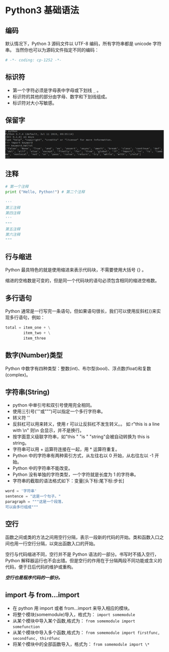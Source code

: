 # Python3 基础语法

## 编码

默认情况下，Python 3 源码文件以 UTF-8 编码，所有字符串都是 unicode 字符串。 当然你也可以为源码文件指定不同的编码：

```python
# -*- coding: cp-1252 -*-
```

## 标识符

- 第一个字符必须是字母表中字母或下划线 `_` 。
- 标识符的其他的部分由字母、数字和下划线组成。
- 标识符对大小写敏感。

## 保留字

![key](../_img/basic-1.png)

## 注释

```python
# 第一个注释
print ("Hello, Python!") # 第二个注释

'''
第三注释
第四注释
'''
"""
第五注释
第六注释
"""

```

## 行与缩进

Python 最具特色的就是使用缩进来表示代码块，不需要使用大括号 {} 。

缩进的空格数是可变的，但是同一个代码块的语句必须包含相同的缩进空格数。

## 多行语句

Python 通常是一行写完一条语句，但如果语句很长，我们可以使用反斜杠(\)来实现多行语句，例如：

```py
total = item_one + \
        item_two + \
        item_three
```

## 数字(Number)类型

Python 中数字有四种类型：整数(int)、布尔型(bool)、浮点数(float)和复数(complex)。

## 字符串(String)

- python 中单引号和双引号使用完全相同。
- 使用三引号('''或""")可以指定一个多行字符串。
- 转义符 '\'
- 反斜杠可以用来转义，使用 r 可以让反斜杠不发生转义。。 如 r"this is a line with \n" 则\n 会显示，并不是换行。
- 按字面意义级联字符串，如"this " "is " "string"会被自动转换为 this is string。
- 字符串可以用 + 运算符连接在一起，用 \* 运算符重复。
- Python 中的字符串有两种索引方式，从左往右以 0 开始，从右往左以 -1 开始。
- Python 中的字符串不能改变。
- Python 没有单独的字符类型，一个字符就是长度为 1 的字符串。
- 字符串的截取的语法格式如下：变量[头下标:尾下标:步长]

```py
word = '字符串'
sentence = "这是一个句子。"
paragraph = """这是一个段落，
可以由多行组成"""
```

## 空行

函数之间或类的方法之间用空行分隔，表示一段新的代码的开始。类和函数入口之间也用一行空行分隔，以突出函数入口的开始。

空行与代码缩进不同，空行并不是 Python 语法的一部分。书写时不插入空行，Python 解释器运行也不会出错。但是空行的作用在于分隔两段不同功能或含义的代码，便于日后代码的维护或重构。

**_空行也是程序代码的一部分。_**

## import 与 from...import

- 在 python 用 import 或者 from...import 来导入相应的模块。
- 将整个模块(somemodule)导入，格式为： `import somemodule`
- 从某个模块中导入某个函数,格式为： `from somemodule import somefunction`
- 从某个模块中导入多个函数,格式为： `from somemodule import firstfunc, secondfunc, thirdfunc`
- 将某个模块中的全部函数导入，格式为： `from somemodule import \*`
